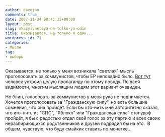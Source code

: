 ```yaml
---
author: davojan
comments: true
date: 2007-11-24 08:43:35+00:00
layout: post
slug: okazyivaetsya-ne-tolko-ya-odin
title: Оказывается, не только я один...
wordpress_id: 71
categories:
- Мысли
tag:
- выборы
---
```


Оказывается, не только у меня возникала "светлая" мысль проголосовать за коммунистов, чтобы ЕР
неповадно было. [Вот тут](http://allan999.livejournal.com/2910628.html) человек устроил целую
пропаганду по этому поводу. По всей видимости, многим  мыслящим людям этот вариант очевиден.

Но блин, голосовать за коммунистов у меня рука не поднимается. Хочется проголосовать за
"Гражданскую силу", но есть большие сомнения, что она пройдёт. Если бы кто-нить мне авторитетно
сказал, что кто-нить из "СПС", "Яблоко" или "Гражданская сила" стопудоф пройдёт, я бы с радостью
отдал свой голос за эту партию и всех своих неразбирающихся родственников и друзей подрядил бы на
это.  В общем, чувствую, что буду смайкик ставить по монетке...
